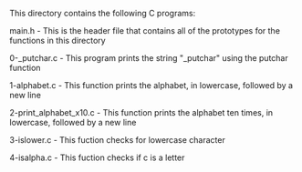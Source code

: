 This directory contains the following C programs:

main.h - This is the header file that contains all of the prototypes for the functions in this directory

0-_putchar.c - This program prints the string "_putchar" using the putchar function

1-alphabet.c - This function prints the alphabet, in lowercase, followed by a new line

2-print_alphabet_x10.c - This function prints the alphabet ten times, in lowercase, followed by a new line

3-islower.c - This fuction checks for lowercase character

4-isalpha.c - This fuction checks if c is a letter


